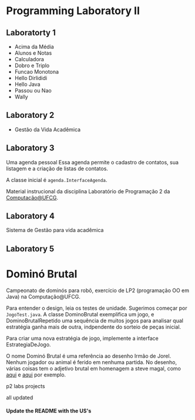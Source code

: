 # Programming Laboratory II

## Laboratorty 1

- Acima da Média
- Alunos e Notas
- Calculadora
- Dobro e Triplo
- Funcao Monotona
- Hello Dirlididi
- Hello Java
- Passou ou Nao
- Wally

## Laboratory 2

- Gestão da Vida Acadêmica

## Laboratory 3

Uma agenda pessoal
Essa agenda permite o cadastro de contatos, sua listagem e a criação de listas de contatos.

A classe inicial é `agenda.InterfaceAgenda`.

Material instrucional da disciplina Laboratório de Programação 2 da [Computação@UFCG](http://computacao.ufcg.edu.br/).

## Laboratory 4

Sistema de Gestão para vida acadêmica

## Laboratory 5

# Dominó Brutal

Campeonato de dominós para robô, exercício de LP2 (programação OO em Java) na Computação@UFCG.

Para entender o design, leia os testes de unidade. Sugerimos começar por `JogoTest.java`. A classe DominoBrutal exemplifica um jogo, e DominoBrutalRepetido uma sequência de muitos jogos para analisar qual estratégia ganha mais de outra, indpendente do sorteio de peças inicial.

Para criar uma nova estratégia de jogo, implemente a interface EstrategiaDeJogo.

O nome Dominó Brutal é uma referência ao desenho Irmão de Jorel. Nenhum jogador ou animal é ferido em nenhuma partida. No desenho, várias coisas tem o adjetivo brutal em homenagem a steve magal, como [aqui](https://irmaodojorel.fandom.com/pt-br/wiki/Recreio_Brutal) e [aqui](https://irmaodojorel.fandom.com/pt-br/wiki/A_Perigosa_Lambada_Brutal) por exemplo.

p2 labs projects

all updated

#### Update the README with the US's

